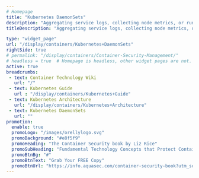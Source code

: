```yaml
---
# Homepage
title: "Kubernetes DaemonSets"
description: "Aggregating service logs, collecting node metrics, or running a networked storage cluster all require a container to be replicated across all nodes. In Kubernetes, this is done with a DaemonSet. A DaemonSet ensures that an instance of a specific pod is running on all (or a selection of) nodes in a cluster. This page gathers resources on how to use and deploying a daemon to all nodes."
titleDescription: "Aggregating service logs, collecting node metrics, or running a networked storage <a href='/display/containers/Kubernetes+Cluster'>cluster</a> all require a container to be replicated across all nodes. In <a href='/display/containers/Kubernetes+Cluster'>Kubernetes</a>, this is done with a DaemonSet. A DaemonSet ensures that an instance of a specific <a href='/display/containers/Kubernetes+Pods'>pod</a> is running on all (or a selection of) nodes in a cluster. This page gathers resources on how to use and deploying a daemon to all nodes." 

type: "widget_page"
url: "/display/containers/Kubernetes+DaemonSets" 
rightSide: true 
# permalink: "/display/containers/Container-Security-Management/"
# headless = true  # Homepage is headless, other widget pages are not.
active: true
breadcrumbs:
 - text: Container Technology Wiki
   url: "/"
 - text: Kubernetes Guide
   url : "/display/containers/Kubernetes+Guide"
 - text: Kubernetes Architecture
   url: "/display/containers/Kubernetes+Architecture"
 - text: Kubernetes DaemonSets
   url: ""
promotion:
  enable: true
  promoLogo: "/images/orellylogo.svg"
  promoBackground: "#e8f5f9"
  promoHeading: "The Container Security book by Liz Rice"
  promoSubHeading: "Fundamental Technology Concepts that Protect Containerized Applications"
  promoBtnBg: "#"
  promoBtnText: "Grab Your FREE Copy"
  promoBtnUrl: "https://info.aquasec.com/container-security-book?utm_source=wiki"
---
```



